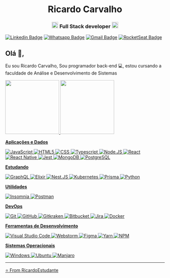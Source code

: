 <h1 align="center">Ricardo Carvalho</h1>
<h3 align="center"><img src="https://upload-icon.s3.us-east-2.amazonaws.com/uploads/icons/png/20167174151551942641-512.png" alt="react" width="20" height="20"/> Full Stack developer <img src="https://cdn4.iconfinder.com/data/icons/logos-and-brands/512/233_Node_Js_logo-256.png" alt="nodejs" width="20" height="20"/></h3>


[![Linkedin Badge](https://img.shields.io/badge/-Linkedin-6633cc?style=flat-square&logo=Linkedin&logoColor=white&color=black&link=https://www.linkedin.com/in/ricardo-carvalho-ba865a123/)](https://www.linkedin.com/in/ricardo-carvalho-ba865a123/)
[![Whatsapp Badge](https://img.shields.io/badge/-WhatsApp-6633cc?style=flat-square&logo=Whatsapp&logoColor=white&color=black&link=https://whats.link/ricardocarva)](https://whats.link/ricardocarva)
[![Gmail Badge](https://img.shields.io/badge/-Gmail-c14438?style=flat-square&logo=Gmail&logoColor=white&color=black&link=mailto:ricardocarvalho606@gmail.com)](mailto:duduxss3@gmail.com)
[![RocketSeat Badge](https://img.shields.io/badge/-RocketSeat-6633cc?style=flat-square&logo=Polymer-Project&logoColor=white&color=black&link=https://app.rocketseat.com.br/me/ricardo-carvalho-santos-1583704453)](https://app.rocketseat.com.br/me/ricardo-carvalho-santos-1583704453)

## Olá 👋, 
Eu sou Ricardo Carvalho, Sou programador back-end 💻, estou cursando a faculdade de Análise e Desenvolvimento de Sistemas

<div>
  <a href="https://github.com/RicardoSantos-99">
  <img height="170em" src="https://github-readme-stats.vercel.app/api?username=RicardoSantos-99&show_icons=true&theme=aura&include_all_commits=true&count_private=true"/>
  <img height="170em" src="https://github-readme-stats.vercel.app/api/top-langs/?username=RicardoSantos-99&layout=compact&langs_count=7&theme=aura "/>
</div>


**Aplicações e Dados**
 
  ![JavaScript](https://img.shields.io/badge/-JavaScript-333333?style=flat&logo=javascript)
  ![HTML5](https://img.shields.io/badge/-HTML5-333333?style=flat&logo=HTML5)
  ![CSS](https://img.shields.io/badge/-CSS-333333?style=flat&logo=CSS3&logoColor=1572B6)
  ![Typescript](https://img.shields.io/badge/-Typescript-333333?style=flat&logo=typescript)
  ![Node.JS](https://img.shields.io/badge/-Node.JS-333333?style=flat&logo=node.js)
  ![React](https://img.shields.io/badge/-React-333333?style=flat&logo=react)
  ![React Native](https://img.shields.io/badge/-React%20Native-333333?style=flat&logo=react&logoColor=0000ff)
  ![Jest](https://img.shields.io/badge/-Jest-333333?style=flat&logo=jest&logoColor=orange)
  ![MongoDB](https://img.shields.io/badge/-MongoDB-333333?style=flat&logo=Mongodb)
  ![PostgreSQL](https://img.shields.io/badge/-PostgreSQL-333333?style=flat&logo=postgresql)
  
**Estudando**
  
  ![GraphQL](https://img.shields.io/badge/-graphql-333333?style=flat&logo=graphql&logoColor=da0093)
  ![Elixir](https://img.shields.io/badge/-elixir-333333?style=flat&logo=elixir&logoColor=4d305f)
  ![Nest.JS](https://img.shields.io/badge/-NestJS-333333?style=flat&logo=nestjs&logoColor=ea2845)
  ![Kubernetes](https://img.shields.io/badge/-kubernetes-333333?style=flat&logo=kubernetes&logoColor=3069de)
  ![Prisma](https://img.shields.io/badge/-prisma-333333?style=flat&logo=prisma&logoColor=6abc7d)
  ![Python]( https://img.shields.io/badge/-Python-333333?style=flat&logo=Python)
 

**Utilidades**

  ![Insomnia](https://img.shields.io/badge/-Insomnia-333333?style=flat&logo=insomnia)
  ![Postman](https://img.shields.io/badge/-Postman-333333?style=flat&logo=postman)

**DevOps**

  ![Git](https://img.shields.io/badge/-Git-333333?style=flat&logo=git)
  ![GitHub](https://img.shields.io/badge/-GitHub-333333?style=flat&logo=github)
  ![Gitkraken](https://img.shields.io/badge/-Gitkraken-333333?style=flat&logo=Gitkraken)
  ![Bitbucket](https://img.shields.io/badge/-Bitbucket-333333?style=flat&logo=Bitbucket&logoColor=blue)
  ![Jira](https://img.shields.io/badge/-Jira-333333?style=flat&logo=jira&logoColor=blue)
  ![Docker](https://img.shields.io/badge/-Docker-333333?style=flat&logo=docker)

**Ferramentas de Desenvolvimento**

  ![Visual Studio Code](https://img.shields.io/badge/-Visual%20Studio%20Code-333333?style=flat&logo=visual-studio-code&logoColor=007ACC)
  ![Webstorm](https://img.shields.io/badge/-Webstorm-333333?style=flat&logo=webstorm&logoColor=white)
  ![Figma](https://img.shields.io/badge/-Figma-333333?style=flat&logo=figma&logoColor=007ACC)
  ![Yarn](https://img.shields.io/badge/-Yarn-333333?style=flat&logo=yarn&logoColor=007ACC)
  ![NPM](https://img.shields.io/badge/-NPM-333333?style=flat&logo=npm&logoColor=007ACC)

**Sistemas Operacionais**

  ![Windows](https://img.shields.io/badge/-Windows-333333?style=flat&logo=windows&logoColor=blue)
  ![Ubuntu](https://img.shields.io/badge/-Ubuntu-333333?style=flat&logo=ubuntu)
  ![Manjaro](https://img.shields.io/badge/-Manjaro-333333?style=flat&logo=manjaro)
<br/></p>
 
---
⭐️ From [RicardoEstudante](https://github.com/RicardoEstudante)
